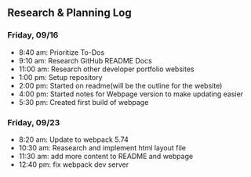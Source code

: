 ## Research & Planning Log
### Friday, 09/16
* 8:40 am: Prioritize To-Dos
* 9:10 am: Research GitHub README Docs
* 11:00 am: Research other developer portfolio websites
* 1:00 pm: Setup repository
* 2:00 pm: Started on readme(will be the outline for the website)
* 4:00 pm: Started notes for Webpage version to make updating easier
* 5:30 pm: Created first build of webpage

### Friday, 09/23
* 8:20 am: Update to webpack 5.74
* 10:30 am: Reasearch and implement html layout file
* 11:30 am: add more content to README and webpage
* 12:40 pm: fix webpack dev server